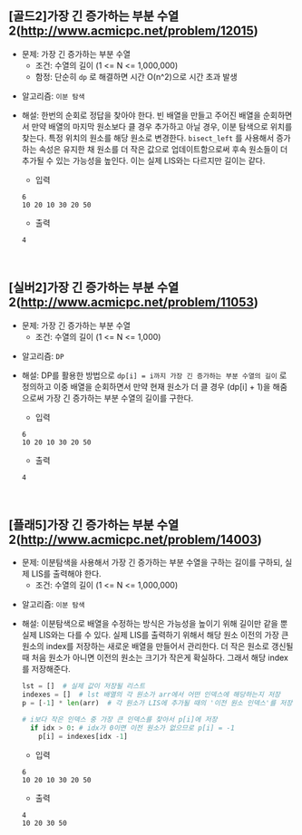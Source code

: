## [골드2]가장 긴 증가하는 부분 수열 2(http://www.acmicpc.net/problem/12015)

- 문제: 가장 긴 증가하는 부분 수열
  - 조건: 수열의 길이 (1 <= N <= 1,000,000)
  - 함정: 단순히 `dp` 로 해결하면 시간 O(n^2)으로 시간 초과 발생

* 알고리즘: `이분 탐색`

* 해설: 한번의 순회로 정답을 찾아야 한다. 빈 배열을 만들고 주어진 배열을 순회하면서 만약 배열의 마지막 원소보다 클 경우 추가하고 아닐 경우, 이분 탐색으로 위치를 찾는다.
  특정 위치의 원소를 해당 원소로 변경한다. `bisect_left` 를 사용해서 증가하는 속성은 유지한 채 원소를 더 작은 값으로 업데이트함으로써 후속 원소들이 더 추가될 수 있는 가능성을 높인다. 이는 실제 LIS와는 다르지만 길이는 같다.

  - 입력

  ```
  6
  10 20 10 30 20 50
  ```

  - 출력

  ```
  4
  ```

<br>

## [실버2]가장 긴 증가하는 부분 수열 2(http://www.acmicpc.net/problem/11053)

- 문제: 가장 긴 증가하는 부분 수열
  - 조건: 수열의 길이 (1 <= N <= 1,000)

* 알고리즘: `DP`

* 해설: DP를 활용한 방법으로 `dp[i] = i까지 가장 긴 증가하는 부분 수열의 길이` 로 정의하고 이중 배열을 순회하면서 만약 현재 원소가 더 클 경우 (dp[i] + 1)을 해줌으로써 가장 긴 증가하는 부분 수열의 길이를 구한다.

  - 입력

  ```
  6
  10 20 10 30 20 50
  ```

  - 출력

  ```
  4
  ```

<br>

## [플래5]가장 긴 증가하는 부분 수열 2(http://www.acmicpc.net/problem/14003)

- 문제: 이분탐색을 사용해서 가장 긴 증가하는 부분 수열을 구하는 길이를 구하되, 실제 LIS를 출력해야 한다.
  - 조건: 수열의 길이 (1 <= N <= 1,000,000)

* 알고리즘: `이분 탐색`

* 해설: 이분탐색으로 배열을 수정하는 방식은 가능성을 높이기 위해 길이만 같을 뿐 실제 LIS와는 다를 수 있다. 실제 LIS를 출력하기 위해서 해당 원소 이전의 가장 큰 원소의 index를 저장하는 새로운 배열을 만들어서 관리한다. 더 작은 원소로 갱신될 때 처음 원소가 아니면 이전의 원소는 크기가 작은게 확실하다. 그래서 해당 index를 저장해준다.

  ```python
  lst = []  # 실제 값이 저장될 리스트
  indexes = []  # lst 배열의 각 원소가 arr에서 어떤 인덱스에 해당하는지 저장
  p = [-1] * len(arr)  # 각 원소가 LIS에 추가될 때의 '이전 원소 인덱스'를 저장
  ```

  ```python
  # i보다 작은 인덱스 중 가장 큰 인덱스를 찾아서 p[i]에 저장
    if idx > 0: # idx가 0이면 이전 원소가 없으므로 p[i] = -1
      p[i] = indexes[idx -1]
  ```

  - 입력

  ```
  6
  10 20 10 30 20 50
  ```

  - 출력

  ```
  4
  10 20 30 50
  ```

<br>
